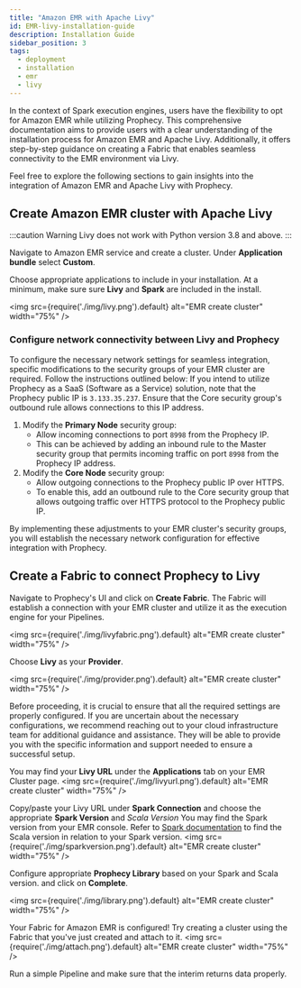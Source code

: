 ```yaml
---
title: "Amazon EMR with Apache Livy"
id: EMR-livy-installation-guide
description: Installation Guide
sidebar_position: 3
tags:
  - deployment
  - installation
  - emr
  - livy
---
```


In the context of Spark execution engines, users have the flexibility to opt for Amazon EMR while utilizing Prophecy. This comprehensive documentation aims to provide users with a clear understanding of the installation process for Amazon EMR and Apache Livy. Additionally, it offers step-by-step guidance on creating a Fabric that enables seamless connectivity to the EMR environment via Livy.

Feel free to explore the following sections to gain insights into the integration of Amazon EMR and Apache Livy with Prophecy.

## Create Amazon EMR cluster with Apache Livy

:::caution Warning
Livy does not work with Python version 3.8 and above.
:::

Navigate to Amazon EMR service and create a cluster. Under **Application bundle** select **Custom**.

Choose appropriate applications to include in your installation. At a minimum, make sure sure **Livy** and **Spark** are included in the install.

<img src={require('./img/livy.png').default} alt="EMR create cluster" width="75%" />

### Configure network connectivity between Livy and Prophecy

To configure the necessary network settings for seamless integration, specific modifications to the security groups of your EMR cluster are required. Follow the instructions outlined below:
If you intend to utilize Prophecy as a SaaS (Software as a Service) solution, note that the Prophecy public IP is `3.133.35.237`. Ensure that the Core security group's outbound rule allows connections to this IP address.

1. Modify the **Primary Node** security group:
   - Allow incoming connections to port `8998` from the Prophecy IP.
   - This can be achieved by adding an inbound rule to the Master security group that permits incoming traffic on port `8998` from the Prophecy IP address.
2. Modify the **Core Node** security group:
   - Allow outgoing connections to the Prophecy public IP over HTTPS.
   - To enable this, add an outbound rule to the Core security group that allows outgoing traffic over HTTPS protocol to the Prophecy public IP.

By implementing these adjustments to your EMR cluster's security groups, you will establish the necessary network configuration for effective integration with Prophecy.

## Create a Fabric to connect Prophecy to Livy

Navigate to Prophecy's UI and click on **Create Fabric**. The Fabric will establish a connection with your EMR cluster and utilize it as the execution engine for your Pipelines.

<img src={require('./img/livyfabric.png').default} alt="EMR create cluster" width="75%" />

Choose **Livy** as your **Provider**.

<img src={require('./img/provider.png').default} alt="EMR create cluster" width="75%" />

Before proceeding, it is crucial to ensure that all the required settings are properly configured. If you are uncertain about the necessary configurations, we recommend reaching out to your cloud infrastructure team for additional guidance and assistance. They will be able to provide you with the specific information and support needed to ensure a successful setup.

You may find your **Livy URL** under the **Applications** tab on your EMR Cluster page.
<img src={require('./img/livyurl.png').default} alt="EMR create cluster" width="75%" />

Copy/paste your Livy URL under **Spark Connection** and choose the appropriate **Spark Version** and _Scala Version_ You may find the Spark version from your EMR console. Refer to [Spark documentation](https://spark.apache.org/docs) to find the Scala version in relation to your Spark version.
<img src={require('./img/sparkversion.png').default} alt="EMR create cluster" width="75%" />

Configure appropriate **Prophecy Library** based on your Spark and Scala version. and click on **Complete**.

<img src={require('./img/library.png').default} alt="EMR create cluster" width="75%" />

Your Fabric for Amazon EMR is configured! Try creating a cluster using the Fabric that you've just created and attach to it.
<img src={require('./img/attach.png').default} alt="EMR create cluster" width="75%" />

Run a simple Pipeline and make sure that the interim returns data properly.
